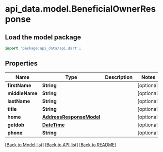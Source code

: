 # api_data.model.BeneficialOwnerResponse

## Load the model package
```dart
import 'package:api_data/api.dart';
```

## Properties
Name | Type | Description | Notes
------------ | ------------- | ------------- | -------------
**firstName** | **String** |  | [optional] 
**middleName** | **String** |  | [optional] 
**lastName** | **String** |  | [optional] 
**title** | **String** |  | [optional] 
**home** | [**AddressResponseModel**](AddressResponseModel.md) |  | [optional] 
**getdob** | [**DateTime**](DateTime.md) |  | [optional] 
**phone** | **String** |  | [optional] 

[[Back to Model list]](../README.md#documentation-for-models) [[Back to API list]](../README.md#documentation-for-api-endpoints) [[Back to README]](../README.md)


